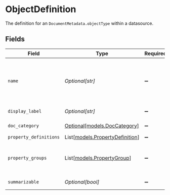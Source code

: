 # ObjectDefinition

The definition for an `DocumentMetadata.objectType` within a datasource.


## Fields

| Field                                                                                                                                                                           | Type                                                                                                                                                                            | Required                                                                                                                                                                        | Description                                                                                                                                                                     |
| ------------------------------------------------------------------------------------------------------------------------------------------------------------------------------- | ------------------------------------------------------------------------------------------------------------------------------------------------------------------------------- | ------------------------------------------------------------------------------------------------------------------------------------------------------------------------------- | ------------------------------------------------------------------------------------------------------------------------------------------------------------------------------- |
| `name`                                                                                                                                                                          | *Optional[str]*                                                                                                                                                                 | :heavy_minus_sign:                                                                                                                                                              | Unique identifier for this `DocumentMetadata.objectType`. If omitted, this definition is used as a default for all unmatched `DocumentMetadata.objectType`s in this datasource. |
| `display_label`                                                                                                                                                                 | *Optional[str]*                                                                                                                                                                 | :heavy_minus_sign:                                                                                                                                                              | The user-friendly name of the object for display.                                                                                                                               |
| `doc_category`                                                                                                                                                                  | [Optional[models.DocCategory]](../models/doccategory.md)                                                                                                                        | :heavy_minus_sign:                                                                                                                                                              | The document category of this object type.                                                                                                                                      |
| `property_definitions`                                                                                                                                                          | List[[models.PropertyDefinition](../models/propertydefinition.md)]                                                                                                              | :heavy_minus_sign:                                                                                                                                                              | N/A                                                                                                                                                                             |
| `property_groups`                                                                                                                                                               | List[[models.PropertyGroup](../models/propertygroup.md)]                                                                                                                        | :heavy_minus_sign:                                                                                                                                                              | A list of `PropertyGroup`s belonging to this object type, which will group properties to be displayed together in the UI.                                                       |
| `summarizable`                                                                                                                                                                  | *Optional[bool]*                                                                                                                                                                | :heavy_minus_sign:                                                                                                                                                              | Whether or not the object is summarizable                                                                                                                                       |